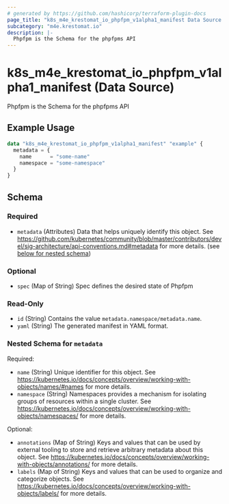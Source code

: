 ```yaml
---
# generated by https://github.com/hashicorp/terraform-plugin-docs
page_title: "k8s_m4e_krestomat_io_phpfpm_v1alpha1_manifest Data Source - terraform-provider-k8s"
subcategory: "m4e.krestomat.io"
description: |-
  Phpfpm is the Schema for the phpfpms API
---
```


# k8s_m4e_krestomat_io_phpfpm_v1alpha1_manifest (Data Source)

Phpfpm is the Schema for the phpfpms API

## Example Usage

```terraform
data "k8s_m4e_krestomat_io_phpfpm_v1alpha1_manifest" "example" {
  metadata = {
    name      = "some-name"
    namespace = "some-namespace"
  }
}
```

<!-- schema generated by tfplugindocs -->
## Schema

### Required

- `metadata` (Attributes) Data that helps uniquely identify this object. See https://github.com/kubernetes/community/blob/master/contributors/devel/sig-architecture/api-conventions.md#metadata for more details. (see [below for nested schema](#nestedatt--metadata))

### Optional

- `spec` (Map of String) Spec defines the desired state of Phpfpm

### Read-Only

- `id` (String) Contains the value `metadata.namespace/metadata.name`.
- `yaml` (String) The generated manifest in YAML format.

<a id="nestedatt--metadata"></a>
### Nested Schema for `metadata`

Required:

- `name` (String) Unique identifier for this object. See https://kubernetes.io/docs/concepts/overview/working-with-objects/names/#names for more details.
- `namespace` (String) Namespaces provides a mechanism for isolating groups of resources within a single cluster. See https://kubernetes.io/docs/concepts/overview/working-with-objects/namespaces/ for more details.

Optional:

- `annotations` (Map of String) Keys and values that can be used by external tooling to store and retrieve arbitrary metadata about this object. See https://kubernetes.io/docs/concepts/overview/working-with-objects/annotations/ for more details.
- `labels` (Map of String) Keys and values that can be used to organize and categorize objects. See https://kubernetes.io/docs/concepts/overview/working-with-objects/labels/ for more details.
